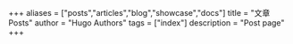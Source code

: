 +++
aliases = ["posts","articles","blog","showcase","docs"]
title = "文章 Posts"
author = "Hugo Authors"
tags = ["index"]
description = "Post page"
+++